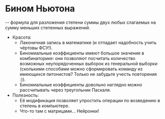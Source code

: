 # Бином Ньютона
-- формула для разложения степени суммы двух любых слагаемых на сумму меньших степенных выражений.
* Красота:
    + Лаконичная запись в математике (и отпадает надобность учить чёртовы ФСУ!).
    + Биномиальные коэффициенты имеют большое значение в комбинаторике: они позволяют
    посчитать количество возможных неупорядоченных выборок из генеральной выборки
    (сколькими способами можно сформировать команду из имеющихся питонистов? Только не забудьте учесть повторения :)).
    + Биномиальные коэффициенты довольно наглядно можно рассчитывать через треугольник Паскаля.
* Полезность:
    + Её модификация позволяет упростить операции по возведению в степень в компьютере.
    + Что-то там с матрицами... Нейронки!